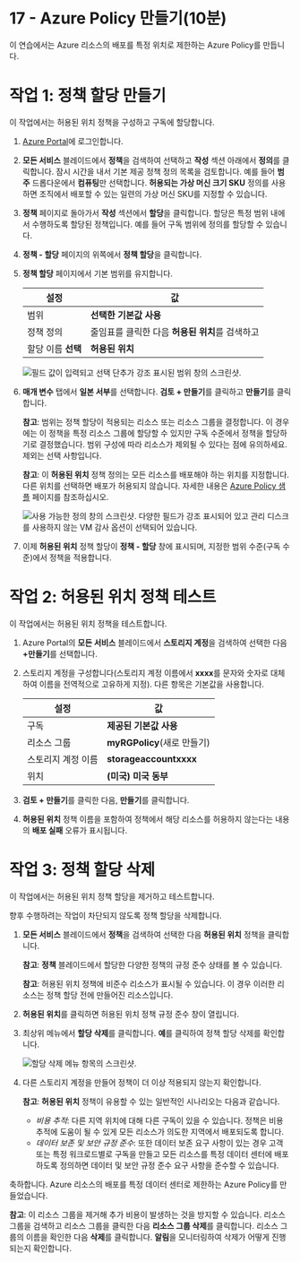 ﻿---
wts:
    title: '17 - Azure Policy 만들기(10분)'
    module: '모듈 05: ID, 거버넌스, 개인 정보 및 규정 준수 기능에 대해 설명하기'
---
# 17 - Azure Policy 만들기(10분)

이 연습에서는 Azure 리소스의 배포를 특정 위치로 제한하는 Azure Policy를 만듭니다.

# 작업 1: 정책 할당 만들기 

이 작업에서는 허용된 위치 정책을 구성하고 구독에 할당합니다. 

1. [Azure Portal](https://portal.azure.com)에 로그인합니다.

2. **모든 서비스** 블레이드에서 **정책**을 검색하여 선택하고 **작성** 섹션 아래에서 **정의**를 클릭합니다.  잠시 시간을 내서 기본 제공 정책 정의 목록을 검토합니다. 예를 들어 **범주** 드롭다운에서 **컴퓨팅**만 선택합니다. **허용되는 가상 머신 크기 SKU** 정의를 사용하면 조직에서 배포할 수 있는 일련의 가상 머신 SKU를 지정할 수 있습니다.

3. **정책** 페이지로 돌아가서 **작성** 섹션에서 **할당**을 클릭합니다. 할당은 특정 범위 내에서 수행하도록 할당된 정책입니다. 예를 들어 구독 범위에 정의를 할당할 수 있습니다. 

4. **정책 - 할당** 페이지의 위쪽에서 **정책 할당**을 클릭합니다.

5. **정책 할당** 페이지에서 기본 범위를 유지합니다.

      | 설정 | 값 | 
    | --- | --- |
    | 범위| **선택한 기본값 사용**|
    | 정책 정의 | 줄임표를 클릭한 다음 **허용된 위치**를 검색하고 |
    | 할당 이름 **선택** | **허용된 위치** |
    
    ![필드 값이 입력되고 선택 단추가 강조 표시된 범위 창의 스크린샷. ](../images/1402.png)
6. **매개 변수** 탭에서 **일본 서부**를 선택합니다. **검토 + 만들기**를 클릭하고 **만들기**를 클릭합니다.

    **참고**: 범위는 정책 할당이 적용되는 리소스 또는 리소스 그룹을 결정합니다. 이 경우에는 이 정책을 특정 리소스 그룹에 할당할 수 있지만 구독 수준에서 정책을 할당하기로 결정했습니다. 범위 구성에 따라 리소스가 제외될 수 있다는 점에 유의하세요. 제외는 선택 사항입니다.

    **참고**: 이 **허용된 위치** 정책 정의는 모든 리소스를 배포해야 하는 위치를 지정합니다. 다른 위치를 선택하면 배포가 허용되지 않습니다. 자세한 내용은 [Azure Policy 샘플](https://docs.microsoft.com/ko-kr/azure/governance/policy/samples/index) 페이지를 참조하십시오.

   ![사용 가능한 정의 창의 스크린샷. 다양한 필드가 강조 표시되어 있고 관리 디스크를 사용하지 않는 VM 감사 옵션이 선택되어 있습니다.](../images/1403.png)

9. 이제 **허용된 위치** 정책 할당이 **정책 - 할당** 창에 표시되며, 지정한 범위 수준(구독 수준)에서 정책을 적용합니다.

# 작업 2: 허용된 위치 정책 테스트

이 작업에서는 허용된 위치 정책을 테스트합니다. 

1. Azure Portal의 **모든 서비스** 블레이드에서 **스토리지 계정**을 검색하여 선택한 다음 **+만들기**를 선택합니다.

2. 스토리지 계정을 구성합니다(스토리지 계정 이름에서 **xxxx**를 문자와 숫자로 대체하여 이름을 전역적으로 고유하게 지정). 다른 항목은 기본값을 사용합니다. 

    | 설정 | 값 | 
    | --- | --- |
    | 구독 | **제공된 기본값 사용** |
    | 리소스 그룹 | **myRGPolicy**(새로 만들기) |
    | 스토리지 계정 이름 | **storageaccountxxxx** |
    | 위치 | **(미국) 미국 동부** |

3. **검토 + 만들기**를 클릭한 다음, **만들기**를 클릭합니다. 

4. **허용된 위치** 정책 이름을 포함하여 정책에서 해당 리소스를 허용하지 않는다는 내용의 **배포 실패** 오류가 표시됩니다.

# 작업 3: 정책 할당 삭제

이 작업에서는 허용된 위치 정책 할당을 제거하고 테스트합니다. 

향후 수행하려는 작업이 차단되지 않도록 정책 할당을 삭제합니다.

1. **모든 서비스** 블레이드에서 **정책**을 검색하여 선택한 다음 **허용된 위치** 정책을 클릭합니다.

    **참고**: **정책** 블레이드에서 할당한 다양한 정책의 규정 준수 상태를 볼 수 있습니다.

    **참고**: 허용된 위치 정책에 비준수 리소스가 표시될 수 있습니다. 이 경우 이러한 리소스는 정책 할당 전에 만들어진 리소스입니다.
 
2. **허용된 위치**를 클릭하면 허용된 위치 정책 규정 준수 창이 열립니다.

3. 최상위 메뉴에서 **할당 삭제**를 클릭합니다. **예**를 클릭하여 정책 할당 삭제를 확인합니다.

   ![할당 삭제 메뉴 항목의 스크린샷.](../images/1407.png)

4. 다른 스토리지 계정을 만들어 정책이 더 이상 적용되지 않는지 확인합니다.

    **참고**: **허용된 위치** 정책이 유용할 수 있는 일반적인 시나리오는 다음과 같습니다. 
    - *비용 추적*: 다른 지역 위치에 대해 다른 구독이 있을 수 있습니다. 정책은 비용 추적에 도움이 될 수 있게 모든 리소스가 의도한 지역에서 배포되도록 합니다. 
    - *데이터 보존 및 보안 규정 준수*: 또한 데이터 보존 요구 사항이 있는 경우 고객 또는 특정 워크로드별로 구독을 만들고 모든 리소스를 특정 데이터 센터에 배포하도록 정의하면 데이터 및 보안 규정 준수 요구 사항을 준수할 수 있습니다.

축하합니다. Azure 리소스의 배포를 특정 데이터 센터로 제한하는 Azure Policy를 만들었습니다.

**참고**: 이 리소스 그룹을 제거해 추가 비용이 발생하는 것을 방지할 수 있습니다. 리소스 그룹을 검색하고 리소스 그룹을 클릭한 다음 **리소스 그룹 삭제**를 클릭합니다. 리소스 그룹의 이름을 확인한 다음 **삭제**를 클릭합니다. **알림**을 모니터링하여 삭제가 어떻게 진행되는지 확인합니다.
